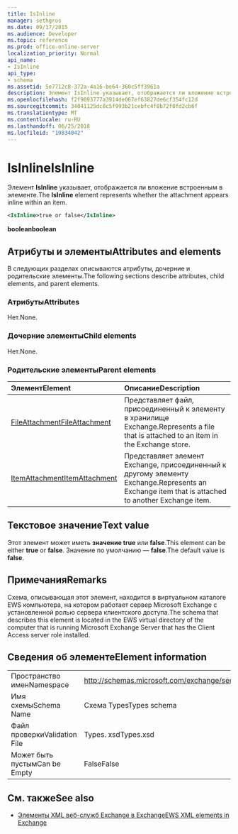 ```yaml
---
title: IsInline
manager: sethgros
ms.date: 09/17/2015
ms.audience: Developer
ms.topic: reference
ms.prod: office-online-server
localization_priority: Normal
api_name:
- IsInline
api_type:
- schema
ms.assetid: 5e7712c8-372a-4a16-be64-360c5ff3961a
description: Элемент IsInline указывает, отображается ли вложение встроенным в элементе.
ms.openlocfilehash: f2f9093777a3914de067ef63827de6cf354fc12d
ms.sourcegitcommit: 34041125dc8c5f993b21cebfc4f8b72f0fd2cb6f
ms.translationtype: MT
ms.contentlocale: ru-RU
ms.lasthandoff: 06/25/2018
ms.locfileid: "19834042"
---
```

# <a name="isinline"></a><span data-ttu-id="6970d-103">IsInline</span><span class="sxs-lookup"><span data-stu-id="6970d-103">IsInline</span></span>

<span data-ttu-id="6970d-104">Элемент **IsInline** указывает, отображается ли вложение встроенным в элементе.</span><span class="sxs-lookup"><span data-stu-id="6970d-104">The **IsInline** element represents whether the attachment appears inline within an item.</span></span> 
  
```xml
<IsInline>true or false</IsInline>
```

 <span data-ttu-id="6970d-105">**boolean**</span><span class="sxs-lookup"><span data-stu-id="6970d-105">**boolean**</span></span>
## <a name="attributes-and-elements"></a><span data-ttu-id="6970d-106">Атрибуты и элементы</span><span class="sxs-lookup"><span data-stu-id="6970d-106">Attributes and elements</span></span>

<span data-ttu-id="6970d-107">В следующих разделах описываются атрибуты, дочерние и родительские элементы.</span><span class="sxs-lookup"><span data-stu-id="6970d-107">The following sections describe attributes, child elements, and parent elements.</span></span>
  
### <a name="attributes"></a><span data-ttu-id="6970d-108">Атрибуты</span><span class="sxs-lookup"><span data-stu-id="6970d-108">Attributes</span></span>

<span data-ttu-id="6970d-109">Нет.</span><span class="sxs-lookup"><span data-stu-id="6970d-109">None.</span></span>
  
### <a name="child-elements"></a><span data-ttu-id="6970d-110">Дочерние элементы</span><span class="sxs-lookup"><span data-stu-id="6970d-110">Child elements</span></span>

<span data-ttu-id="6970d-111">Нет.</span><span class="sxs-lookup"><span data-stu-id="6970d-111">None.</span></span>
  
### <a name="parent-elements"></a><span data-ttu-id="6970d-112">Родительские элементы</span><span class="sxs-lookup"><span data-stu-id="6970d-112">Parent elements</span></span>

|<span data-ttu-id="6970d-113">**Элемент**</span><span class="sxs-lookup"><span data-stu-id="6970d-113">**Element**</span></span>|<span data-ttu-id="6970d-114">**Описание**</span><span class="sxs-lookup"><span data-stu-id="6970d-114">**Description**</span></span>|
|:-----|:-----|
|[<span data-ttu-id="6970d-115">FileAttachment</span><span class="sxs-lookup"><span data-stu-id="6970d-115">FileAttachment</span></span>](fileattachment.md) <br/> |<span data-ttu-id="6970d-116">Представляет файл, присоединенный к элементу в хранилище Exchange.</span><span class="sxs-lookup"><span data-stu-id="6970d-116">Represents a file that is attached to an item in the Exchange store.</span></span>  <br/> |
|[<span data-ttu-id="6970d-117">ItemAttachment</span><span class="sxs-lookup"><span data-stu-id="6970d-117">ItemAttachment</span></span>](itemattachment.md) <br/> |<span data-ttu-id="6970d-118">Представляет элемент Exchange, присоединенный к другому элементу Exchange.</span><span class="sxs-lookup"><span data-stu-id="6970d-118">Represents an Exchange item that is attached to another Exchange item.</span></span>  <br/> |
   
## <a name="text-value"></a><span data-ttu-id="6970d-119">Текстовое значение</span><span class="sxs-lookup"><span data-stu-id="6970d-119">Text value</span></span>

<span data-ttu-id="6970d-120">Этот элемент может иметь **значение true** или **false**.</span><span class="sxs-lookup"><span data-stu-id="6970d-120">This element can be either **true** or **false**.</span></span> <span data-ttu-id="6970d-121">Значение по умолчанию — **false**.</span><span class="sxs-lookup"><span data-stu-id="6970d-121">The default value is **false**.</span></span>
  
## <a name="remarks"></a><span data-ttu-id="6970d-122">Примечания</span><span class="sxs-lookup"><span data-stu-id="6970d-122">Remarks</span></span>

<span data-ttu-id="6970d-123">Схема, описывающая этот элемент, находится в виртуальном каталоге EWS компьютера, на котором работает сервер Microsoft Exchange с установленной ролью сервера клиентского доступа.</span><span class="sxs-lookup"><span data-stu-id="6970d-123">The schema that describes this element is located in the EWS virtual directory of the computer that is running Microsoft Exchange Server that has the Client Access server role installed.</span></span>
  
## <a name="element-information"></a><span data-ttu-id="6970d-124">Сведения об элементе</span><span class="sxs-lookup"><span data-stu-id="6970d-124">Element information</span></span>

|||
|:-----|:-----|
|<span data-ttu-id="6970d-125">Пространство имен</span><span class="sxs-lookup"><span data-stu-id="6970d-125">Namespace</span></span>  <br/> |http://schemas.microsoft.com/exchange/services/2006/types  <br/> |
|<span data-ttu-id="6970d-126">Имя схемы</span><span class="sxs-lookup"><span data-stu-id="6970d-126">Schema Name</span></span>  <br/> |<span data-ttu-id="6970d-127">Схема Types</span><span class="sxs-lookup"><span data-stu-id="6970d-127">Types schema</span></span>  <br/> |
|<span data-ttu-id="6970d-128">Файл проверки</span><span class="sxs-lookup"><span data-stu-id="6970d-128">Validation File</span></span>  <br/> |<span data-ttu-id="6970d-129">Types. xsd</span><span class="sxs-lookup"><span data-stu-id="6970d-129">Types.xsd</span></span>  <br/> |
|<span data-ttu-id="6970d-130">Может быть пустым</span><span class="sxs-lookup"><span data-stu-id="6970d-130">Can be Empty</span></span>  <br/> |<span data-ttu-id="6970d-131">False</span><span class="sxs-lookup"><span data-stu-id="6970d-131">False</span></span>  <br/> |
   
## <a name="see-also"></a><span data-ttu-id="6970d-132">См. также</span><span class="sxs-lookup"><span data-stu-id="6970d-132">See also</span></span>



- [<span data-ttu-id="6970d-133">Элементы XML веб-служб Exchange в Exchange</span><span class="sxs-lookup"><span data-stu-id="6970d-133">EWS XML elements in Exchange</span></span>](ews-xml-elements-in-exchange.md)

